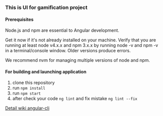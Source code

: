 ### This is UI for gamification project

#### Prerequisites

Node.js and npm are essential to Angular development.

Get it now if it's not already installed on your machine.
Verify that you are running at least node v4.x.x and npm 3.x.x by running node -v and npm -v in a terminal/console window. Older versions produce errors.

We recommend nvm for managing multiple versions of node and npm.

#### For building and launching application

 1. clone this repository
 2. run ``npm install``
 3. run ``npm start``
 4. after check your code ``ng lint`` and fix mistake ``ng lint --fix ``

 [Detail wiki  angular-cli](https://github.com/angular/angular-cli/wiki)